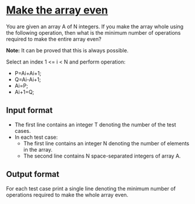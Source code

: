 # [Make the array even][link]

You are given an array A of N integers. If you make the array whole using the following operation, then what is the minimum number of operations required to make the entire array even?

**Note:** It can be proved that this is always possible.

Select an index 1 <= i < N and perform operation:

- P=Ai+Ai+1;
- Q=Ai-Ai+1;
- Ai=P;
- Ai+1=Q;

## Input format

- The first line contains an integer T denoting the number of the test cases.
- In each test case:
  - The first line contains an integer N denoting the number of elements in the array.
  - The second line contains N space-separated integers of array A.

## Output format

For each test case print a single line denoting the minimum number of operations required to make the whole array even.

[link]: https://www.hackerearth.com/practice/basic-programming/bit-manipulation/basics-of-bit-manipulation/practice-problems/algorithm/make-even-8ced0d4b/
